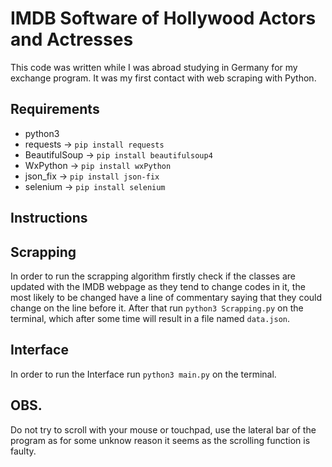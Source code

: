 #  IMDB Software of Hollywood Actors and Actresses

This code was written while I was abroad studying in Germany for my exchange program. It was my first contact with web scraping with Python.

## Requirements
   * python3 
   * requests → `pip install requests`
   * BeautifulSoup → `pip install beautifulsoup4`
   * WxPython → `pip install wxPython`
   * json_fix → `pip install json-fix`
   * selenium → `pip install selenium`

## Instructions
   ## Scrapping
   In order to run the scrapping algorithm firstly check if the classes are updated with the IMDB webpage as they tend to change codes in it, the most likely to be changed have a line of commentary saying that they could change on the line before it. After that run `python3 Scrapping.py` on the terminal, which after some time will result in a file named `data.json`.

   ## Interface
   In order to run the Interface run `python3 main.py` on the terminal.

## OBS.
   Do not try to scroll with your mouse or touchpad, use the lateral bar of the program as for some unknow reason it seems as the scrolling function is faulty.
